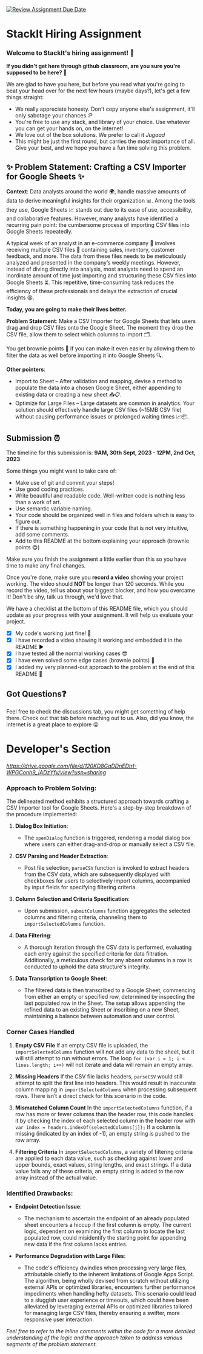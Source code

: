 [![Review Assignment Due Date](https://classroom.github.com/assets/deadline-readme-button-24ddc0f5d75046c5622901739e7c5dd533143b0c8e959d652212380cedb1ea36.svg)](https://classroom.github.com/a/_IojtdoU)
# StackIt Hiring Assignment

### Welcome to StackIt's hiring assignment! 🚀

**If you didn't get here through github classroom, are you sure you're supposed to be here? 🤨**


We are glad to have you here, but before you read what you're going to beat your head over for the next few hours (maybe days?), let's get a few things straight:
- We really appreciate honesty. Don't copy anyone else's assignment, it'll only sabotage your chances :P
- You're free to use any stack, and library of your choice. Use whatever you can get your hands on, on the internet!
- We love out of the box solutions. We prefer to call it *Jugaad* 
- This might be just the first round, but carries the most importance of all. Give your best, and we hope you have a fun time solving this problem.

## ✨ **Problem Statement: Crafting a CSV Importer for Google Sheets** ✨

**Context**:
Data analysts around the world 🌍, handle massive amounts of data to derive meaningful insights for their organization 📊. Among the tools they use, Google Sheets 📈 stands out due to its ease of use, accessibility, and collaborative features. However, many analysts have identified a recurring pain point: the cumbersome process of importing CSV files into Google Sheets repeatedly.

A typical week of an analyst in an e-commerce company 🛒 involves receiving multiple CSV files 📁 containing sales, inventory, customer feedback, and more. The data from these files needs to be meticulously analyzed and presented in the company’s weekly meetings. However, instead of diving directly into analysis, most analysts need to spend an inordinate amount of time just importing and structuring these CSV files into Google Sheets ⏳. This repetitive, time-consuming task reduces the efficiency of these professionals and delays the extraction of crucial insights 😫.

**Today, you are going to make their lives better.**

**Problem Statement**:
Make a CSV Importer for Google Sheets that lets users drag and drop CSV files onto the Google Sheet. The moment they drop the CSV file, allow them to select which columns to import 🗂️.

You get brownie points 🍪 if you can make it even easier by allowing them to filter the data as well before importing it into Google Sheets 🔍.

**Other pointers**:
- Import to Sheet – After validation and mapping, devise a method to populate the data into a chosen Google Sheet, either appending to existing data or creating a new sheet 📥📋.
- Optimize for Large Files – Large datasets are common in analytics. Your solution should effectively handle large CSV files (~15MB CSV file) without causing performance issues or prolonged waiting times 📈📦.

## Submission ⏰
The timeline for this submission is: **9AM, 30th Sept, 2023 - 12PM, 2nd Oct, 2023**

Some things you might want to take care of:
- Make use of git and commit your steps!
- Use good coding practices.
- Write beautiful and readable code. Well-written code is nothing less than a work of art.
- Use semantic variable naming.
- Your code should be organized well in files and folders which is easy to figure out.
- If there is something happening in your code that is not very intuitive, add some comments.
- Add to this README at the bottom explaining your approach (brownie points 😋)

Make sure you finish the assignment a little earlier than this so you have time to make any final changes.

Once you're done, make sure you **record a video** showing your project working. The video should **NOT** be longer than 120 seconds. While you record the video, tell us about your biggest blocker, and how you overcame it! Don't be shy, talk us through, we'd love that.

We have a checklist at the bottom of this README file, which you should update as your progress with your assignment. It will help us evaluate your project.

- [x] My code's working just fine! 🥳
- [x] I have recorded a video showing it working and embedded it in the README ▶️
- [x] I have tested all the normal working cases 😎
- [x] I have even solved some edge cases (brownie points) 💪
- [x] I added my very planned-out approach to the problem at the end of this README 📜

## Got Questions❓
Feel free to check the discussions tab, you might get something of help there. Check out that tab before reaching out to us. Also, did you know, the internet is a great place to explore 😛

# Developer's Section
*https://drive.google.com/file/d/120KD8GaDDnEDtrI-WPGConh9_jADzYfv/view?usp=sharing*

### Approach to Problem Solving:
The delineated method exhibits a structured approach towards crafting a CSV Importer tool for Google Sheets. Here's a step-by-step breakdown of the procedure implemented:

1. **Dialog Box Initiation**:
   - The `openDialog` function is triggered, rendering a modal dialog box where users can either drag-and-drop or manually select a CSV file.
   
2. **CSV Parsing and Header Extraction**:
   - Post file selection, `parseCSV` function is invoked to extract headers from the CSV data, which are subsequently displayed with checkboxes for users to selectively import columns, accompanied by input fields for specifying filtering criteria.
   
3. **Column Selection and Criteria Specification**:
   - Upon submission, `submitColumns` function aggregates the selected columns and filtering criteria, channeling them to `importSelectedColumns` function.
   
4. **Data Filtering**:
   - A thorough iteration through the CSV data is performed, evaluating each entry against the specified criteria for data filtration. Additionally, a meticulous check for any absent columns in a row is conducted to uphold the data structure's integrity.
   
5. **Data Transcription to Google Sheet**:
   - The filtered data is then transcribed to a Google Sheet, commencing from either an empty or specified row, determined by inspecting the last populated row in the Sheet. The setup allows appending the refined data to an existing Sheet or inscribing on a new Sheet, maintaining a balance between automation and user control. 


### Corner Cases Handled 

1. **Empty CSV File**
If an empty CSV file is uploaded, the `importSelectedColumns` function will not add any data to the sheet, but it will still attempt to run without errors. The loop `for (var i = 1; i < lines.length; i++)` will not iterate and data will remain an empty array.

2.  **Missing Headers**
If the CSV file lacks headers, `parseCSV` would still attempt to split the first line into headers. This would result in inaccurate column mapping in `importSelectedColumns` when processing subsequent rows. There isn’t a direct check for this scenario in the code.

3.  **Mismatched Column Count**
In the `importSelectedColumns` function, if a row has more or fewer columns than the header row, this code handles it by checking the index of each selected column in the header row with `var index = headers.indexOf(selectedColumns[j]);` If a column is missing (indicated by an index of -1), an empty string is pushed to the row array.

4. **Filtering Criteria**
In `importSelectedColumns`, a variety of filtering criteria are applied to each data value, such as checking against lower and upper bounds, exact values, string lengths, and exact strings. If a data value fails any of these criteria, an empty string is added to the row array instead of the actual value.


### Identified Drawbacks:

- **Endpoint Detection Issue**:
  - The mechanism to ascertain the endpoint of an already populated sheet encounters a hiccup if the first column is empty. The current logic, dependent on examining the first column to locate the last populated row, could misidentify the starting point for appending new data if the first column lacks entries.
  
- **Performance Degradation with Large Files**:
  - The code's efficiency dwindles when processing very large files, attributable chiefly to the inherent limitations of Google Apps Script. The algorithm, being wholly devised from scratch without utilizing external APIs or optimized libraries, encounters further performance impediments when handling hefty datasets. This scenario could lead to a sluggish user experience or timeouts, which could have been alleviated by leveraging external APIs or optimized libraries tailored for managing large CSV files, thereby ensuring a swifter, more responsive user interaction.

*Feel free to refer to the inline comments within the code for a more detailed understanding of the logic and the approach taken to address various segments of the problem statement.*

